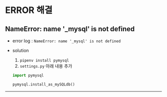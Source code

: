 # ERROR 해결

## NameError: name '\_mysql' is not defined

- error log : `NameError: name '_mysql' is not defined`
- solution

  1. `pipenv install pymysql`
  2. `settings.py` 아래 내용 추가

  ```python
  import pymysql

  pymysql.install_as_mySQLdb()
  ```

---
